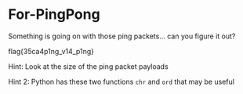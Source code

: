 # For-PingPong

Something is going on with those ping packets... can you figure it out?

flag{35ca4p1ng_v14_p1ng}

Hint: Look at the size of the ping packet payloads

Hint 2: Python has these two functions `chr` and `ord` that may be useful
